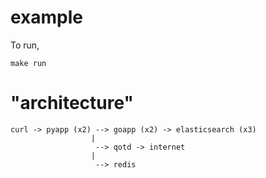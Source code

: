 # example

To run,

```
make run
```

# "architecture"

```
curl -> pyapp (x2) --> goapp (x2) -> elasticsearch (x3)
                  |
                   --> qotd -> internet
                  |
                   --> redis
```
